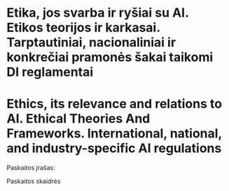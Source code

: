 # Etika, jos svarba ir ryšiai su AI. Etikos teorijos ir karkasai. Tarptautiniai, nacionaliniai ir konkrečiai pramonės šakai taikomi DI reglamentai
# Ethics, its relevance and relations to AI. Ethical Theories And Frameworks. International, national, and industry-specific AI regulations

Paskaitos įrašas: 

Paskaitos skaidrės
